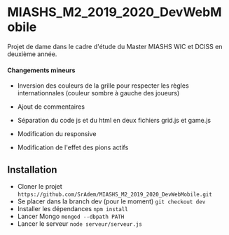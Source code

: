 # MIASHS_M2_2019_2020_DevWebMobile

Projet de dame dans le cadre d'étude du Master MIASHS WIC et DCISS en deuxième année.

#### Changements mineurs

- Inversion des couleurs de la grille pour respecter les règles internationnales (couleur sombre à gauche des joueurs)

- Ajout de commentaires

- Séparation du code js et du html en deux fichiers grid.js et game.js

- Modification du responsive

- Modification de l'effet des pions actifs

## Installation

 - Cloner le projet
 ``` https://github.com/SrAdem/MIASHS_M2_2019_2020_DevWebMobile.git ```
 - Se placer dans la branch dev (pour le moment)
 ``` git checkout dev ```
 - Installer les dépendances
 ``` npm install ```
 - Lancer Mongo
 ``` mongod --dbpath PATH ```
 - Lancer le serveur
 ``` node serveur/serveur.js ```